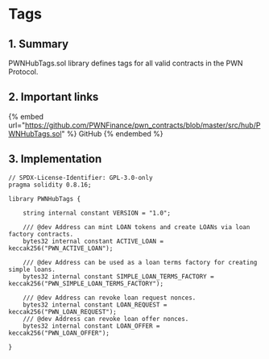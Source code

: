 # Tags

## 1. Summary

PWNHubTags.sol library defines tags for all valid contracts in the PWN Protocol.&#x20;

## 2. Important links

{% embed url="https://github.com/PWNFinance/pwn_contracts/blob/master/src/hub/PWNHubTags.sol" %}
GitHub
{% endembed %}

## 3. Implementation

```solidity
// SPDX-License-Identifier: GPL-3.0-only
pragma solidity 0.8.16;

library PWNHubTags {

    string internal constant VERSION = "1.0";

    /// @dev Address can mint LOAN tokens and create LOANs via loan factory contracts.
    bytes32 internal constant ACTIVE_LOAN = keccak256("PWN_ACTIVE_LOAN");

    /// @dev Address can be used as a loan terms factory for creating simple loans.
    bytes32 internal constant SIMPLE_LOAN_TERMS_FACTORY = keccak256("PWN_SIMPLE_LOAN_TERMS_FACTORY");

    /// @dev Address can revoke loan request nonces.
    bytes32 internal constant LOAN_REQUEST = keccak256("PWN_LOAN_REQUEST");
    /// @dev Address can revoke loan offer nonces.
    bytes32 internal constant LOAN_OFFER = keccak256("PWN_LOAN_OFFER");

}
```
